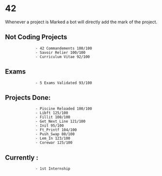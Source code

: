 # 42

Whenever a project is Marked a bot will directly add the mark of the project.

## Not Coding Projects
                  - 42 Commandements 100/100
                  - Savoir Relier 100/100
                  - Curriculum Vitae 92/100

## Exams
                  - 5 Exams Validated 93/100

## Projects Done:
                  - Piscine Reloaded 100/100 
                  - Libft 125/100
                  - Fillit 100/100
                  - Get_Next_Line 121/100
                  - Init 95/100
                  - Ft_Printf 104/100
                  - Push_Swap 80/100
                  - Lem_In 123/100
                  - Corewar 125/100
                  
## Currently :
                  - 1st Internship
